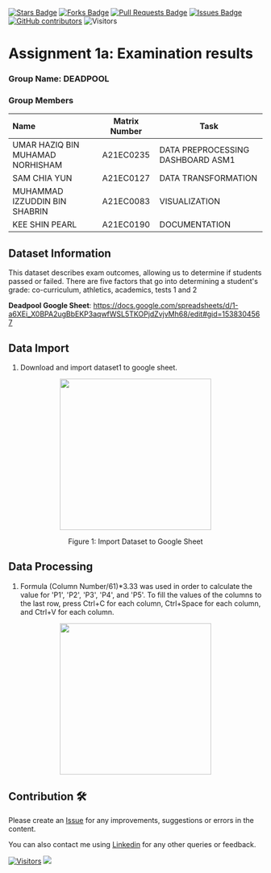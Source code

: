 <a href="https://github.com/drshahizan/BDM/stargazers"><img src="https://img.shields.io/github/stars/drshahizan/BDM" alt="Stars Badge"/></a>
<a href="https://github.com/drshahizan/BDM/network/members"><img src="https://img.shields.io/github/forks/drshahizan/BDM" alt="Forks Badge"/></a>
<a href="https://github.com/drshahizan/BDM/pulls"><img src="https://img.shields.io/github/issues-pr/drshahizan/BDM" alt="Pull Requests Badge"/></a>
<a href="https://github.com/drshahizan/BDM"><img src="https://img.shields.io/github/issues/drshahizan/BDM" alt="Issues Badge"/></a>
<a href="https://github.com/drshahizan/BDM/graphs/contributors"><img alt="GitHub contributors" src="https://img.shields.io/github/contributors/drshahizan/BDM?color=2b9348"></a>
![Visitors](https://api.visitorbadge.io/api/visitors?path=https%3A%2F%2Fgithub.com%2Fdrshahizan%2BDM&labelColor=%23d9e3f0&countColor=%23697689&style=flat)

# Assignment 1a: Examination results

### Group Name: DEADPOOL
### Group Members

| Name                                     | Matrix Number | Task |
| :---------------------------------------- | :-------------: | ------------- |
| UMAR HAZIQ BIN MUHAMAD NORHISHAM            | A21EC0235     |  DATA PREPROCESSING DASHBOARD ASM1  |
| SAM CHIA YUN              | A21EC0127     | DATA TRANSFORMATION     |
| MUHAMMAD IZZUDDIN BIN SHABRIN             | A21EC0083     |   VISUALIZATION   |
| KEE SHIN PEARL             | A21EC0190     | DOCUMENTATION     |

## Dataset Information <a name = "dataset_info"></a>
This dataset describes exam outcomes, allowing us to determine if students passed or failed. There are five factors that go into determining a student's grade: co-curriculum, athletics, academics, tests 1 and 2

**Deadpool Google Sheet**: https://docs.google.com/spreadsheets/d/1-a6XEi_X0BPA2ugBbEKP3aqwfWSL5TKOPjdZvjvMh68/edit#gid=1538304567

## Data Import  <a name = "importing data"></a>
1. Download and import dataset1 to google sheet.
<p align="center">
    <img src="https://github.com/drshahizan/HPDP/blob/main/assignment/submission/ass1/DEADPOOL/case_study1a/dataset%20pic1.png" width=300>
</p>

<div align="center">
  
Figure 1: Import Dataset to Google Sheet
</div>

## Data Processing <a name = "processing"></a>


1. Formula (Column Number/61)*3.33 was used in order to calculate the value for 'P1', 'P2', 'P3', 'P4', and 'P5'. To fill the values of the columns to the last row, press Ctrl+C for each column, Ctrl+Space for each column, and Ctrl+V for each column.
<p align="center">
    <img src="https://github.com/drshahizan/HPDP/blob/main/assignment/submission/ass1/DEADPOOL/case_study1a/datasetpic4.jpg" width=300 length=300 >
</p>



## Contribution 🛠️
Please create an [Issue](https://github.com/drshahizan/BDM/issues) for any improvements, suggestions or errors in the content.

You can also contact me using [Linkedin](https://www.linkedin.com/in/drshahizan/) for any other queries or feedback.

[![Visitors](https://api.visitorbadge.io/api/visitors?path=https%3A%2F%2Fgithub.com%2Fdrshahizan&labelColor=%23697689&countColor=%23555555&style=plastic)](https://visitorbadge.io/status?path=https%3A%2F%2Fgithub.com%2Fdrshahizan)
![](https://hit.yhype.me/github/profile?user_id=81284918)


